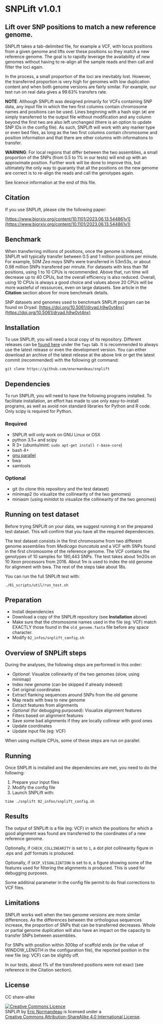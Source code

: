 # SNPLift v1.0.1

## Lift over SNP positions to match a new reference genome.

SNPLift takes a tab-delimited file, for example a VCF, with locus positions
from a given genome and lifts over these positions so they match a new
reference genome. The goal is to rapidly leverage the availability of new
genomes without having to re-align all the sample reads and then call and
filter the loci again.

In the process, a small proportion of the loci are inevitably lost. However,
the transferred proportion is very high for genomes with low duplication
content and when both genome versions are fairly similar. For example, our test
run on real data gives a 99.63% transfers rate.

**NOTE**: Although SNPLift was designed primarily for VCFs containing SNP data,
any input file in which the two first columns contain chromosome names and
positions can be used. Lines beginning with a hash sign (`#`) are simply
transferred to the output file without modification and any column beyond the
first two are also left unchanged (there is an option to update SNP IDs in the
config file). As such, SNPLift will work with any marker type or even bed
files, as long as the two first columns contain chromosome and position
information and that there are other columns with informations to transfer.

**WARNING**: For local regions that differ between the two assemblies, a small
proportion of the SNPs (from 0.5 to 1% in our tests) will end up with an
approximate position. Further work will be done to improve this, but ultimately
the only way to guaranty that all the positions on the new genome are correct
is to re-align the reads and call the genotypes again.

See licence information at the end of this file.

## Citation

If you use SNPLift, please cite the following paper:

[https://www.biorxiv.org/content/10.1101/2023.06.13.544861v1](https://www.biorxiv.org/content/10.1101/2023.06.13.544861v1)

## Benchmark

When transferring millions of positions, once the genome is indexed, SNPLift
will typically transfer between 0.5 and 1 million positions per minute. For
example, 50M *Zea mays* SNPs were transferred in 53m53s, or about 0.98 million
SNPs transfered per minute. For datasets with less than 1M positions, using 1
to 10 CPUs is recommended. Above that, run time will decrease up to 40 CPUs,
but the overall efficiency is also reduced. Overall, using 10 CPUs is always a
good choice and values above 20 CPUs will be more wasteful of ressources, even
on large datasets. See article in the **Citation** section above for more
benchmark details.

SNP datasets and genomes used to benchmark SNPLift program can be found on Dryad:
[https://doi.org/10.5061/dryad.h9w0vt4nx](https://doi.org/10.5061/dryad.h9w0vt4nx)

## Installation

To use SNPLift, you will need a local copy of its repository. Different
releases can be [found here](https://github.com/enormandeau/SNPLift/tags)
under the `Tags` tab. It is recommended to always use the latest release or
even the development version. You can either download an archive of the latest
release at the above link or get the latest commit (recommended) with the
following git command:

```
git clone https://github.com/enormandeau/snplift
```

## Dependencies

To run SNPLift, you will need to have the following programs installed. To
facilitate installation, an effort has made to use only easy-to-install
programs, as well as avoid non standard libraries for Python and R code.
Only scipy is required for Python.

### Required

- SNPLift will only work on GNU Linux or OSX
- python 3.5+ and scipy
- R 3+ (ubuntu/mint: `sudo apt-get install r-base-core`)
- bash 4+
- [gnu parallel](https://www.gnu.org/software/parallel/)
- bwa
- samtools

### Optional

- git (to clone this repository and the test dataset)
- minimap2 (to visualize the collinearity of the two genomes)
- miniasm (using minidot to visualize the collinearity of the two genomes)

## Running on test dataset

Before trying SNPLift on your data, we suggest running it on the prepared test
dataset. This will confirm that you have all the required dependencies.

The test dataset consists in the first chromosome from two different genome
assemblies from *Medicago truncatula* and a VCF with SNPs found in the first
chromosome of the reference genome. The VCF contains the genotypes of 10
samples for 190,443 SNPs. The test takes about 1m20s on 10 Xeon processors from
2016. About 1m is used to index the old genome for alignment with bwa. The rest
of the steps take about 18s.

You can run the full SNPLift test with:

```
./01_scripts/util/run_test.sh
```

## Preparation

- Install dependencies
- Download a copy of the SNPLift repository (see **Installation** above)
- Make sure that the chromosome names used in the file (eg: VCF) match EXACTLY
  those found in the `old_genome.fasta` file before any space character.
- Modify `02_infos/snplift_config.sh`

## Overview of SNPLift steps

During the analyses, the following steps are performed in this order:

- *Optional*: Visualize collinearity of the two genomes (slow, using minimap)
- Index new genome (can be skipped if already indexed)
- Get original coordinates
- Extract flanking sequences around SNPs from the old genome
- Map reads with bwa to new genome
- Extract features from alignments
- *Optional* (for debugging purposed): Visualize alignment features
- Filters based on alignment features
- Save some bad alignments if they are locally collinear with good ones
- Update coordinates
- Update input file (eg: VCF)

When using multiple CPUs, some of these steps are run on parallel.

## Running

Once SNPLift is installed and the dependencies are met, you need to do the
following:

1. Prepare your input files
1. Modify the config file
1. Launch SNPLift with:

```
time ./snplift 02_infos/snplift_config.sh
```

## Results

The output of SNPLift is a file (eg: VCF) in which the positions for which a
good alignment was found are transferred to the coordinates of a new reference
genome.

Optionally, if `CHECK_COLLINEARITY` is set to `1`, a dot plot collinearity
figure in .eps and .pdf formats is produced.

Optionally, if `SKIP_VISUALIZATION` is set to `0`, a figure showing some of the
features used for filtering the alignments is produced. This is used for
debugging purposes.

Some additinal parameter in the config file permit to do final corrections to
VCF files.

## Limitations

SNPLift works well when the two genome versions are more similar differences.
As the differences between the orthologous sequences increase, the proportion
of SNPs that can be transferred decreases. Whole or partial genome duplication
will also have an impact on the capacity to transfer SNPs between assemblies.

For SNPs with position within 300bp of scaffold ends (or the value of
WINDOW_LENGTH in the configuration file), the reported position in the new file
(eg: VCF) can be slightly off.

In our tests, about 1% of the transfered positions were not exact (see
reference in the Citation section).

## License

CC share-alike

<a rel="license" href="http://creativecommons.org/licenses/by-sa/4.0/"><img alt="Creative Commons Licence" style="border-width:0" src="https://i.creativecommons.org/l/by-sa/4.0/88x31.png" /></a><br /><span xmlns:dct="http://purl.org/dc/terms/" property="dct:title">SNPLift</span> by <span xmlns:cc="http://creativecommons.org/ns#" property="cc:attributionName">[Eric Normandeau](https://github.com/enormandeau)</span> is licensed under a  
<a rel="license" href="http://creativecommons.org/licenses/by-sa/4.0/">Creative Commons Attribution-ShareAlike 4.0 International License</a>.
